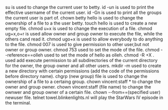 su is used to change the current user to betty.
id -un is used to print the effective username of the current user.
id -Gn is used to print all the groups the current user is part of.
chown betty hello is used to change the ownership of a file to a the user betty.
touch hello is used to create a new empty file.
chmod u+x is used to change the execution of a file.
chmod ug+x,o+r is used allow owner and group owner to execute the file, while the others cand read it.
chmod ugo+x is used to allow everybody to do anything to the file.
chmod 007 is used to give permission to other user,but not owner or group owner.
chmod 753 used to set the mode of the file.
chmod --reference==olleh used to set the mode of hello as olleh.
chmod -R +X .  used add execute permission to all subdirectories of the current directory for the owner, the group owner and all other users.
mkdir -m used to create a new directory with certain permissions (add the code of the permissions before directory name).
chgrp (new group) file is used to change the ownership of a file to a certaing group.
chown vincent:staff * to change the owner and group owner.
chown vincent:staff (file name) to change the ownwer and group owner of a certain file.
chown --from==(specified user) newuser file.
telnet towel.blinkenlights.nl will play the StarWars IV episode in the terminal.
